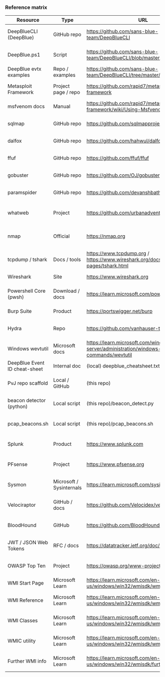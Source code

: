 ### Reference matrix 

|Resource|Type|URL|Purpose|Notes|
|---|---|---|---|---|
|DeepBlueCLI (DeepBlue)|GitHub repo|https://github.com/sans-blue-team/DeepBlueCLI|EVTX parsing & hunting scripts|PowerShell tool for Windows event triage|
|DeepBlue.ps1|Script|https://github.com/sans-blue-team/DeepBlueCLI/blob/master/DeepBlue.ps1|Primary DeepBlueCLI entry|Run with pwsh on Linux or Windows|
|DeepBlue evtx examples|Repo / examples|https://github.com/sans-blue-team/DeepBlueCLI/tree/master/evtx|Example EVTX files for testing|Useful for offline triage practice|
|Metasploit Framework|Project page / repo|https://github.com/rapid7/metasploit-framework|Exploit development and handlers|msfconsole, msfvenom, handler templates|
|msfvenom docs|Manual|https://github.com/rapid7/metasploit-framework/wiki/Using-Msfvenom|Payload generation guide|Use for building payload artifacts|
|sqlmap|GitHub repo|https://github.com/sqlmapproject/sqlmap|Automated SQL injection testing|Powerful automated SQLi scanner|
|dalfox|GitHub repo|https://github.com/hahwul/dalfox|XSS scanning & payload testing|Fast XSS discovery and fuzzing|
|ffuf|GitHub repo|https://github.com/ffuf/ffuf|Fuzzing directories and subdomains|High-speed content discovery|
|gobuster|GitHub repo|https://github.com/OJ/gobuster|Directory and DNS brute forcing|Alternative to ffuf|
|paramspider|GitHub repo|https://github.com/devanshbatham/ParamSpider|Parameter discovery for web apps|Extracts GET/POST parameters|
|whatweb|Project|https://github.com/urbanadventurer/WhatWeb|Web technology fingerprinting|Detects frameworks and CMS|
|nmap|Official|https://nmap.org|Network discovery and service/version detection|Use -sV and scripts for web enumeration|
|tcpdump / tshark|Docs / tools|https://www.tcpdump.org / https://www.wireshark.org/docs/man-pages/tshark.html|Packet capture and extraction|Use tshark -T fields for pcap parsing|
|Wireshark|Site|https://www.wireshark.org|Packet inspection GUI|Useful for deep pcap analysis|
|Powershell Core (pwsh)|Download / docs|https://learn.microsoft.com/powershell|Run DeepBlue and PowerShell scripts on Linux|Install pwsh on Kali|
|Burp Suite|Product|https://portswigger.net/burp|Web proxy and active scanner|Manual testing and collaboration|
|Hydra|Repo|https://github.com/vanhauser-thc/thc-hydra|Password spraying and brute force|Use for auth testing with forms|
|Windows wevtutil|Microsoft docs|https://learn.microsoft.com/windows-server/administration/windows-commands/wevtutil|Export Windows event logs to EVTX|Use wevtutil epl to export logs|
|DeepBlue Event ID cheat-sheet|Internal doc|(local) deepblue_cheatsheet.txt|Quick reference for event IDs|Keep with team ops card|
|PvJ repo scaffold|Local / GitHub|(this repo)|Bootstrap playbooks, .env, set_target.sh|Team-specific repo scaffolding|
|beacon detector (python)|Local script|(this repo)/beacon_detect.py|Correlate pcap hits with registry.csv|Enrichment and structured output|
|pcap_beacons.sh|Local script|(this repo)/pcap_beacons.sh|Triage pcaps to candidate beacons|Uses tshark/tcpdump pipelines|
|Splunk|Product|https://www.splunk.com|SIEM for detection and hunting|Use queries for alerting and dashboards|
|PFsense|Project|https://www.pfsense.org|Firewall and edge routing|Use for blocking and network segmentation|
|Sysmon|Microsoft / Sysinternals|https://learn.microsoft.com/sysinternals|Windows process/telemetry agent|High-fidelity process creation events|
|Velociraptor|GitHub / docs|https://github.com/Velocidex/velociraptor|Endpoint telemetry and collection|For Purple Team handoffs and artifact collection|
|BloodHound|GitHub|https://github.com/BloodHoundAD/BloodHound|AD mapping and attack path analysis|Use to identify privilege escalation paths|
|JWT / JSON Web Tokens|RFC / docs|https://datatracker.ietf.org/doc/html/rfc7519|Token format & tampering considerations|Useful for deserialization/auth tests|
|OWASP Top Ten|Project|https://owasp.org/www-project-top-ten|Web app vulnerability baseline|Use for testing and hardening checklist|
|WMI Start Page|Microsoft Learn|https://learn.microsoft.com/en-us/windows/win32/wmisdk/wmi-start-page|WMI conceptual documentation|Entry point for WMI SDK and usage|
|WMI Reference|Microsoft Learn|https://learn.microsoft.com/en-us/windows/win32/wmisdk/wmi-reference|WMI classes, providers, APIs|Comprehensive reference for WMI objects|
|WMI Classes|Microsoft Learn|https://learn.microsoft.com/en-us/windows/win32/wmisdk/wmi-classes|List of WMI classes|Use for discovery and remote execution via WMI|
|WMIC utility|Microsoft Learn|https://learn.microsoft.com/en-us/windows/win32/wmisdk/wmic|WMIC command-line utility docs|Note WMIC deprecated; prefer PowerShell for WMI|
|Further WMI info|Microsoft Learn|https://learn.microsoft.com/en-us/windows/win32/wmisdk/further-information|Extra WMI resources and guides|Books, scripting examples, troubleshooting|
